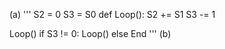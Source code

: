 (a)
'''
S2 = 0
S3 = S0
def Loop():
	S2 += S1
	S3 -= 1

Loop()
if S3 != 0:
	Loop()
else
	End
'''
(b)
